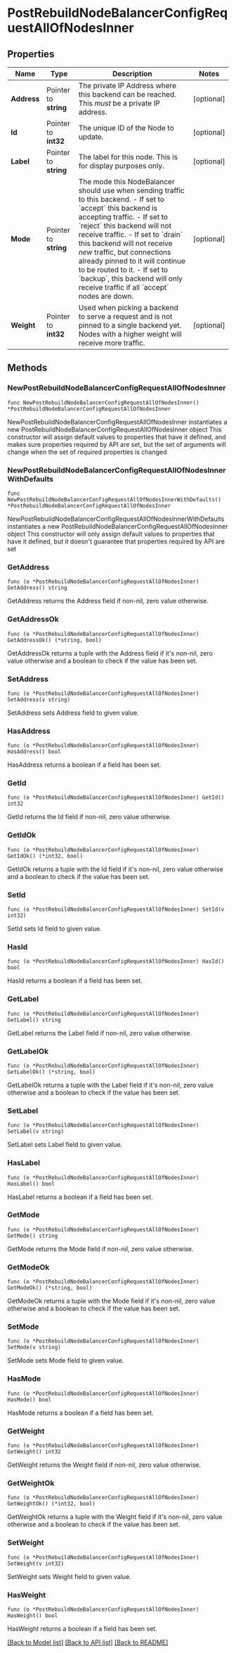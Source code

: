 # PostRebuildNodeBalancerConfigRequestAllOfNodesInner

## Properties

Name | Type | Description | Notes
------------ | ------------- | ------------- | -------------
**Address** | Pointer to **string** | The private IP Address where this backend can be reached. This _must_ be a private IP address. | [optional] 
**Id** | Pointer to **int32** | The unique ID of the Node to update. | [optional] 
**Label** | Pointer to **string** | The label for this node.  This is for display purposes only. | [optional] 
**Mode** | Pointer to **string** | The mode this NodeBalancer should use when sending traffic to this backend.  - If set to &#x60;accept&#x60; this backend is accepting traffic. - If set to &#x60;reject&#x60; this backend will not receive traffic. - If set to &#x60;drain&#x60; this backend will not receive _new_ traffic, but connections already pinned to it will continue to be routed to it. - If set to &#x60;backup&#x60;, this backend will only receive traffic if all &#x60;accept&#x60; nodes are down. | [optional] 
**Weight** | Pointer to **int32** | Used when picking a backend to serve a request and is not pinned to a single backend yet.  Nodes with a higher weight will receive more traffic. | [optional] 

## Methods

### NewPostRebuildNodeBalancerConfigRequestAllOfNodesInner

`func NewPostRebuildNodeBalancerConfigRequestAllOfNodesInner() *PostRebuildNodeBalancerConfigRequestAllOfNodesInner`

NewPostRebuildNodeBalancerConfigRequestAllOfNodesInner instantiates a new PostRebuildNodeBalancerConfigRequestAllOfNodesInner object
This constructor will assign default values to properties that have it defined,
and makes sure properties required by API are set, but the set of arguments
will change when the set of required properties is changed

### NewPostRebuildNodeBalancerConfigRequestAllOfNodesInnerWithDefaults

`func NewPostRebuildNodeBalancerConfigRequestAllOfNodesInnerWithDefaults() *PostRebuildNodeBalancerConfigRequestAllOfNodesInner`

NewPostRebuildNodeBalancerConfigRequestAllOfNodesInnerWithDefaults instantiates a new PostRebuildNodeBalancerConfigRequestAllOfNodesInner object
This constructor will only assign default values to properties that have it defined,
but it doesn't guarantee that properties required by API are set

### GetAddress

`func (o *PostRebuildNodeBalancerConfigRequestAllOfNodesInner) GetAddress() string`

GetAddress returns the Address field if non-nil, zero value otherwise.

### GetAddressOk

`func (o *PostRebuildNodeBalancerConfigRequestAllOfNodesInner) GetAddressOk() (*string, bool)`

GetAddressOk returns a tuple with the Address field if it's non-nil, zero value otherwise
and a boolean to check if the value has been set.

### SetAddress

`func (o *PostRebuildNodeBalancerConfigRequestAllOfNodesInner) SetAddress(v string)`

SetAddress sets Address field to given value.

### HasAddress

`func (o *PostRebuildNodeBalancerConfigRequestAllOfNodesInner) HasAddress() bool`

HasAddress returns a boolean if a field has been set.

### GetId

`func (o *PostRebuildNodeBalancerConfigRequestAllOfNodesInner) GetId() int32`

GetId returns the Id field if non-nil, zero value otherwise.

### GetIdOk

`func (o *PostRebuildNodeBalancerConfigRequestAllOfNodesInner) GetIdOk() (*int32, bool)`

GetIdOk returns a tuple with the Id field if it's non-nil, zero value otherwise
and a boolean to check if the value has been set.

### SetId

`func (o *PostRebuildNodeBalancerConfigRequestAllOfNodesInner) SetId(v int32)`

SetId sets Id field to given value.

### HasId

`func (o *PostRebuildNodeBalancerConfigRequestAllOfNodesInner) HasId() bool`

HasId returns a boolean if a field has been set.

### GetLabel

`func (o *PostRebuildNodeBalancerConfigRequestAllOfNodesInner) GetLabel() string`

GetLabel returns the Label field if non-nil, zero value otherwise.

### GetLabelOk

`func (o *PostRebuildNodeBalancerConfigRequestAllOfNodesInner) GetLabelOk() (*string, bool)`

GetLabelOk returns a tuple with the Label field if it's non-nil, zero value otherwise
and a boolean to check if the value has been set.

### SetLabel

`func (o *PostRebuildNodeBalancerConfigRequestAllOfNodesInner) SetLabel(v string)`

SetLabel sets Label field to given value.

### HasLabel

`func (o *PostRebuildNodeBalancerConfigRequestAllOfNodesInner) HasLabel() bool`

HasLabel returns a boolean if a field has been set.

### GetMode

`func (o *PostRebuildNodeBalancerConfigRequestAllOfNodesInner) GetMode() string`

GetMode returns the Mode field if non-nil, zero value otherwise.

### GetModeOk

`func (o *PostRebuildNodeBalancerConfigRequestAllOfNodesInner) GetModeOk() (*string, bool)`

GetModeOk returns a tuple with the Mode field if it's non-nil, zero value otherwise
and a boolean to check if the value has been set.

### SetMode

`func (o *PostRebuildNodeBalancerConfigRequestAllOfNodesInner) SetMode(v string)`

SetMode sets Mode field to given value.

### HasMode

`func (o *PostRebuildNodeBalancerConfigRequestAllOfNodesInner) HasMode() bool`

HasMode returns a boolean if a field has been set.

### GetWeight

`func (o *PostRebuildNodeBalancerConfigRequestAllOfNodesInner) GetWeight() int32`

GetWeight returns the Weight field if non-nil, zero value otherwise.

### GetWeightOk

`func (o *PostRebuildNodeBalancerConfigRequestAllOfNodesInner) GetWeightOk() (*int32, bool)`

GetWeightOk returns a tuple with the Weight field if it's non-nil, zero value otherwise
and a boolean to check if the value has been set.

### SetWeight

`func (o *PostRebuildNodeBalancerConfigRequestAllOfNodesInner) SetWeight(v int32)`

SetWeight sets Weight field to given value.

### HasWeight

`func (o *PostRebuildNodeBalancerConfigRequestAllOfNodesInner) HasWeight() bool`

HasWeight returns a boolean if a field has been set.


[[Back to Model list]](../README.md#documentation-for-models) [[Back to API list]](../README.md#documentation-for-api-endpoints) [[Back to README]](../README.md)


